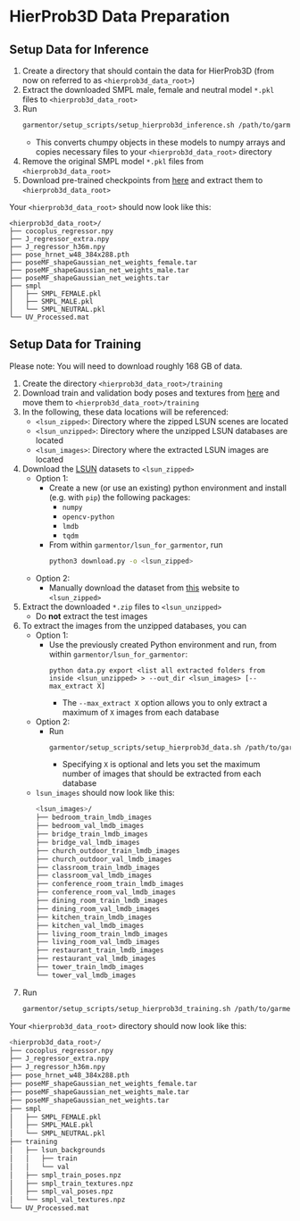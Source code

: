 # HierProb3D Data Preparation
## Setup Data for Inference
1) Create a directory that should contain the data for HierProb3D (from now on referred to as `<hierprob3d_data_root>`)
2) Extract the downloaded SMPL male, female and neutral model `*.pkl` files to `<hierprob3d_data_root>`
3) Run
    ```bash
    garmentor/setup_scripts/setup_hierprob3d_inference.sh /path/to/garmentor/directory <hierprob3d_data_root>
    ```
    * This converts chumpy objects in these models to numpy arrays and copies necessary files to your `<hierprob3d_data_root>` directory
4) Remove the original SMPL model `*.pkl` files from `<hierprob3d_data_root>`
5) Download pre-trained checkpoints from [here](https://drive.google.com/drive/folders/1WHdbAaPM8-FpnwMuCdVEchskgKab3gel) and extract them to `<hierprob3d_data_root>`

Your `<hierprob3d_data_root>` should now look like this:
```
<hierprob3d_data_root>/
├── cocoplus_regressor.npy
├── J_regressor_extra.npy
├── J_regressor_h36m.npy
├── pose_hrnet_w48_384x288.pth
├── poseMF_shapeGaussian_net_weights_female.tar
├── poseMF_shapeGaussian_net_weights_male.tar
├── poseMF_shapeGaussian_net_weights.tar
├── smpl
│   ├── SMPL_FEMALE.pkl
│   ├── SMPL_MALE.pkl
│   └── SMPL_NEUTRAL.pkl
└── UV_Processed.mat
```
## Setup Data for Training
Please note: You will need to download roughly 168 GB of data.
1) Create the directory `<hierprob3d_data_root>/training`
2) Download train and validation body poses and textures from [here](https://drive.google.com/drive/folders/1lvxwKcqi4HaxTLQlEicPhN5Q3L-aWjYN) and move them to `<hierprob3d_data_root>/training`
3) In the following, these data locations will be referenced:
    * `<lsun_zipped>`: Directory where the zipped LSUN scenes are located
    * `<lsun_unzipped>`: Directory where the unzipped LSUN databases are located
    * `<lsun_images>`: Directory where the extracted LSUN images are located
4) Download the [LSUN](https://www.yf.io/p/lsun) datasets to `<lsun_zipped>`
    * Option 1:
        * Create a new (or use an existing) python environment and install (e.g. with `pip`) the following packages:
            * `numpy`
            * `opencv-python`
            * `lmdb`
            * `tqdm`
        * From within `garmentor/lsun_for_garmentor`, run
            ```bash
            python3 download.py -o <lsun_zipped>
            ```
    * Option 2:
        * Manually download the dataset from [this](http://dl.yf.io/lsun/scenes/) website to `<lsun_zipped>`
5) Extract the downloaded `*.zip` files to `<lsun_unzipped>`
    * Do **not** extract the test images
6) To extract the images from the unzipped databases, you can
    * Option 1:
        * Use the previously created Python environment and run, from within `garmentor/lsun_for_garmentor`:
            ```
            python data.py export <list all extracted folders from inside <lsun_unzipped> > --out_dir <lsun_images> [--max_extract X]
            ```
            * The `--max_extract X` option allows you to only extract a maximum of `X` images from each database
    * Option 2:
        * Run
            ```bash
            garmentor/setup_scripts/setup_hierprob3d_data.sh /path/to/garmentor/directory <lsun_unzipped> <lsun_images> [X]
            ```
            * Specifying `X` is optional and lets you set the maximum number of images that should be extracted from each database
    * `lsun_images` should now look like this:
        ```bash
        <lsun_images>/
        ├── bedroom_train_lmdb_images
        ├── bedroom_val_lmdb_images
        ├── bridge_train_lmdb_images
        ├── bridge_val_lmdb_images
        ├── church_outdoor_train_lmdb_images
        ├── church_outdoor_val_lmdb_images
        ├── classroom_train_lmdb_images
        ├── classroom_val_lmdb_images
        ├── conference_room_train_lmdb_images
        ├── conference_room_val_lmdb_images
        ├── dining_room_train_lmdb_images
        ├── dining_room_val_lmdb_images
        ├── kitchen_train_lmdb_images
        ├── kitchen_val_lmdb_images
        ├── living_room_train_lmdb_images
        ├── living_room_val_lmdb_images
        ├── restaurant_train_lmdb_images
        ├── restaurant_val_lmdb_images
        ├── tower_train_lmdb_images
        └── tower_val_lmdb_images
        ```
5) Run
    ```bash
    garmentor/setup_scripts/setup_hierprob3d_training.sh /path/to/garmentor/directory <hierprob3d_data_root> <lsun_images>
    ```

Your `<hierprob3d_data_root>` directory should now look like this:
```bash
<hierprob3d_data_root>/
├── cocoplus_regressor.npy
├── J_regressor_extra.npy
├── J_regressor_h36m.npy
├── pose_hrnet_w48_384x288.pth
├── poseMF_shapeGaussian_net_weights_female.tar
├── poseMF_shapeGaussian_net_weights_male.tar
├── poseMF_shapeGaussian_net_weights.tar
├── smpl
│   ├── SMPL_FEMALE.pkl
│   ├── SMPL_MALE.pkl
│   └── SMPL_NEUTRAL.pkl
├── training
│   ├── lsun_backgrounds
│   │   ├── train
│   │   └── val
│   ├── smpl_train_poses.npz
│   ├── smpl_train_textures.npz
│   ├── smpl_val_poses.npz
│   └── smpl_val_textures.npz
└── UV_Processed.mat

```


